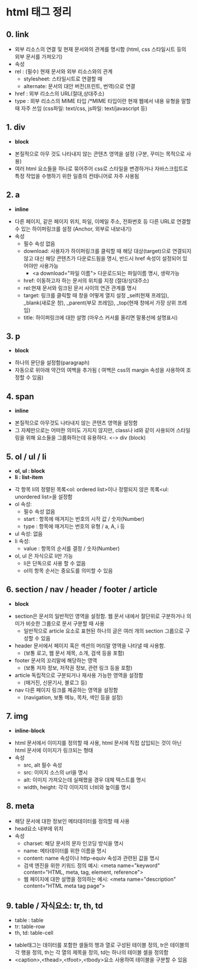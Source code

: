 # html 태그 정리

## 0. link

- 외부 리소스의 연결 및 현재 문서와의 관계를 명시함 (html, css 스타일시트 등의 외부 문서를 가져오기)
- 속성
- rel : (필수) 현재 문서와 외부 리소스와의 관계
  - stylesheet: 스타일시트로 연결할 때
  - alternate: 문서의 대안 버전(프린트, 번역)으로 연결
- href : 외부 리소스의 URL(절대,상대주소)
- type : 외부 리소스의 MIME 타입 /\*MIME 타입이란 현재 웹에서 내용 유형을 말할 때 자주 쓰임 (css파일: text/css, js파일: text/javascript 등)

## 1. div

- **block**

* 본질적으로 아무 것도 나타내지 않는 콘텐츠 영역을 설정 (구분, 꾸미는 목적으로 사용)
* 여러 html 요소들을 하나로 묶어주어 css로 스타일을 변경하거나 자바스크립트로 특정 작업을 수행하기 위한 일종의 컨테니어로 자주 사용됨

## 2. a

- **inline**

* 다른 페이지, 같은 페이지 위치, 파일, 이메일 주소, 전화번호 등 다른 URL로 연결할 수 있는 하이퍼링크를 설정 (Anchor, 외부로 내보내기)
* 속성
  - 필수 속성 없음
  - download: 사용자가 하이퍼링크를 클릭할 때 해당 대상(target)으로 연결되지 않고 대신 해당 콘텐츠가 다운로드됨을 명시, 반드시 href 속성이 설정되어 있어야만 사용가능
    - \<a download="파일 이름"\> 다운로드되는 파일이름 명시, 생략가능
  - href: 이동하고자 하는 문서의 위치를 지정 (절대/상대주소)
  - rel:현재 문서와 링크된 문서 사이의 연관 관계를 명시
  - target: 링크를 클릭할 때 창을 어떻게 열지 설정
    \_self(현재 프레임), \_blank(새로운 창), \_parent(부모 프레임), \_top(현재 창에서 가장 상위 프레임)
  - title: 하이퍼링크에 대한 설명 (마우스 커서를 올리면 말풍선에 설명표시)

## 3. p

- **block**

* 하나의 문단을 설정함(paragraph)
* 자동으로 위아래 약간의 여백을 추가됨 ( 여백은 css의 margin 속성을 사용하여 조정할 수 있음)

## 4. span

- **inline**

* 본질적으로 아무것도 나타내지 않는 콘텐츠 영역을 설정함
* 그 자체만으로는 어떠한 의미도 가지지 않지만, class나 id와 같이 사용되어 스타일링을 위해 요소들을 그룹화하는데 유용하다.
  <-> div (block)

## 5. ol / ul / li

- **ol, ul : block**
- **li : list-item**

* 각 항목 li의 정렬된 목록<ol: ordered list>이나 정렬되지 않은 목록<ul: unordered list>을 설정함
* ol 속성:
  - 필수 속성 없음
  - start : 항목에 매겨지는 번호의 시작 값 / 숫자(Number)
  - type : 항목에 매겨지는 번호의 유형 / a, A, i 등
* ul 속성: 없음
* li 속성:
  - value : 항목의 순서를 결정 / 숫자(Number)
* ol, ul 은 자식으로 li만 가능
  - li은 단독으로 사용 할 수 없음
  - ol의 항목 순서는 중요도를 의미할 수 있음

## 6. section / nav / header / footer / article

- **block**

* section은 문서의 일반적인 영역을 설정함. 웹 문서 내에서 절단위로 구분하거나 의미가 비슷한 그룹으로 문서 구분할 때 사용
  - 일반적으로 article 요소로 표현된 하나의 글은 여러 개의 section 그룹으로 구성할 수 있음
* header 문서에서 페이지 혹은 섹션의 머리말 영역을 나타낼 때 사용함.
  - (보통 로고, 웹 문서 제목, 소개, 검색 등을 포함)
* footer 문서의 꼬리말에 해당하는 영역
  - (보통 저자 정보, 저작권 정보, 관련 링크 등을 포함)
* article 독립적으로 구분되거나 재사용 가능한 영역을 설정함
  - (매거진, 신문기사, 블로그 등)
* nav 다른 페이지 링크를 제공하는 영역을 설정함
  - (navigation, 보통 메뉴, 목차, 색인 등을 설정)

## 7. img

- **inline-block**

* html 문서에서 이미지를 정의할 때 사용, html 문서에 직접 삽입되는 것이 아닌 html 문서에 이미지가 링크되는 형태
* 속성
  - src, alt 필수 속성
  - src: 이미지 소스의 url을 명시
  - alt: 이미지 가져오는데 실패했을 경우 대체 텍스트를 명시
  - width, height: 각각 이미지의 너비와 높이를 명시

## 8. meta

- 해당 문서에 대한 정보인 메타데이터를 정의할 때 사용
- head요소 내부에 위치
- 속성
  - charset: 해당 문서의 문자 인코딩 방식을 명시
  - name: 메타데이터를 위한 이름을 명시
  - content: name 속성이나 http-equiv 속성과 관련된 값을 명시
  - 검색 엔진을 위한 키워드 정의 예시:
    \<meta name="keyword" content="HTML, meta, tag, element, reference"\>
  - 웹 페이지에 대한 설명을 정의하는 예시:
    \<meta name="description" content="HTML meta tag page"\>

## 9. table / 자식요소: tr, th, td

- table : table
- tr: table-row
- th, td: table-cell

* table태그는 데이터를 포함한 셀들의 행과 열로 구성된 테이블 정의, tr은 테이블의 각 행을 정의, th는 각 열의 제목을 정의, td는 하나의 테이블 셀을 정의함
* \<caption\>,\<thead\>,\<tfoot\>,\<tbody\>요소 사용하여 테이블을 구분할 수 있음
